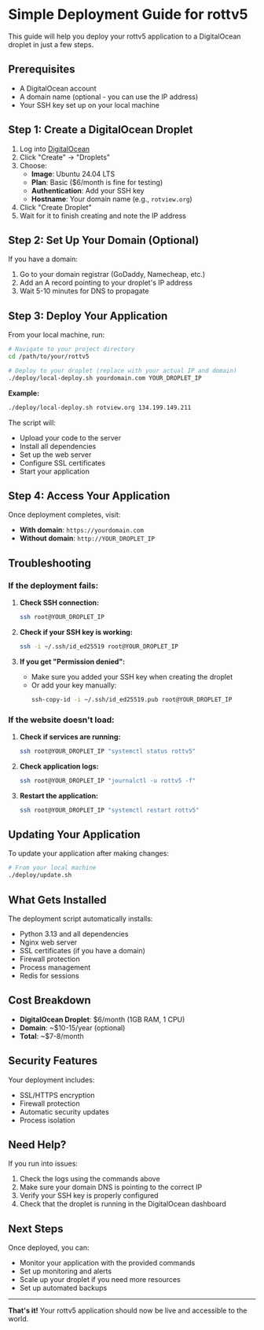 # Simple Deployment Guide for rottv5

This guide will help you deploy your rottv5 application to a DigitalOcean droplet in just a few steps.

## Prerequisites

- A DigitalOcean account
- A domain name (optional - you can use the IP address)
- Your SSH key set up on your local machine

## Step 1: Create a DigitalOcean Droplet

1. Log into [DigitalOcean](https://digitalocean.com)
2. Click "Create" → "Droplets"
3. Choose:
   - **Image**: Ubuntu 24.04 LTS
   - **Plan**: Basic ($6/month is fine for testing)
   - **Authentication**: Add your SSH key
   - **Hostname**: Your domain name (e.g., `rotview.org`)
4. Click "Create Droplet"
5. Wait for it to finish creating and note the IP address

## Step 2: Set Up Your Domain (Optional)

If you have a domain:

1. Go to your domain registrar (GoDaddy, Namecheap, etc.)
2. Add an A record pointing to your droplet's IP address
3. Wait 5-10 minutes for DNS to propagate

## Step 3: Deploy Your Application

From your local machine, run:

```bash
# Navigate to your project directory
cd /path/to/your/rottv5

# Deploy to your droplet (replace with your actual IP and domain)
./deploy/local-deploy.sh yourdomain.com YOUR_DROPLET_IP
```

**Example:**

```bash
./deploy/local-deploy.sh rotview.org 134.199.149.211
```

The script will:

- Upload your code to the server
- Install all dependencies
- Set up the web server
- Configure SSL certificates
- Start your application

## Step 4: Access Your Application

Once deployment completes, visit:

- **With domain**: `https://yourdomain.com`
- **Without domain**: `http://YOUR_DROPLET_IP`

## Troubleshooting

### If the deployment fails:

1. **Check SSH connection:**

   ```bash
   ssh root@YOUR_DROPLET_IP
   ```

2. **Check if your SSH key is working:**

   ```bash
   ssh -i ~/.ssh/id_ed25519 root@YOUR_DROPLET_IP
   ```

3. **If you get "Permission denied":**
   - Make sure you added your SSH key when creating the droplet
   - Or add your key manually:
     ```bash
     ssh-copy-id -i ~/.ssh/id_ed25519.pub root@YOUR_DROPLET_IP
     ```

### If the website doesn't load:

1. **Check if services are running:**

   ```bash
   ssh root@YOUR_DROPLET_IP "systemctl status rottv5"
   ```

2. **Check application logs:**

   ```bash
   ssh root@YOUR_DROPLET_IP "journalctl -u rottv5 -f"
   ```

3. **Restart the application:**
   ```bash
   ssh root@YOUR_DROPLET_IP "systemctl restart rottv5"
   ```

## Updating Your Application

To update your application after making changes:

```bash
# From your local machine
./deploy/update.sh
```

## What Gets Installed

The deployment script automatically installs:

- Python 3.13 and all dependencies
- Nginx web server
- SSL certificates (if you have a domain)
- Firewall protection
- Process management
- Redis for sessions

## Cost Breakdown

- **DigitalOcean Droplet**: $6/month (1GB RAM, 1 CPU)
- **Domain**: ~$10-15/year (optional)
- **Total**: ~$7-8/month

## Security Features

Your deployment includes:

- SSL/HTTPS encryption
- Firewall protection
- Automatic security updates
- Process isolation

## Need Help?

If you run into issues:

1. Check the logs using the commands above
2. Make sure your domain DNS is pointing to the correct IP
3. Verify your SSH key is properly configured
4. Check that the droplet is running in the DigitalOcean dashboard

## Next Steps

Once deployed, you can:

- Monitor your application with the provided commands
- Set up monitoring and alerts
- Scale up your droplet if you need more resources
- Set up automated backups

---

**That's it!** Your rottv5 application should now be live and accessible to the world.
